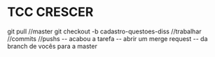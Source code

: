 # TCC CRESCER

git pull //master
git checkout -b cadastro-questoes-diss
//trabalhar
//commits
//pushs
-- acabou a tarefa
-- abrir um merge request
-- da branch de vocês para a master